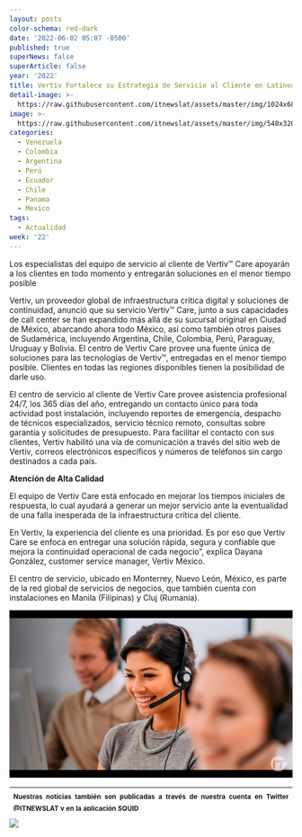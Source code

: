```yaml
---
layout: posts
color-schema: red-dark
date: '2022-06-02 05:07 -0500'
published: true
superNews: false
superArticle: false
year: '2022'
title: Vertiv Fortalece su Estrategia de Servicio al Cliente en Latinoamérica
detail-image: >-
  https://raw.githubusercontent.com/itnewslat/assets/master/img/1024x680/atencion-al-cliente-g.jpg
image: >-
  https://raw.githubusercontent.com/itnewslat/assets/master/img/540x320/atencion-al-cliente-p.jpg
categories:
  - Venezuela
  - Colombia
  - Argentina
  - Perú
  - Ecuador
  - Chile
  - Panama
  - Mexico
tags:
  - Actualidad
week: '22'
---
```

Los especialistas del equipo de servicio al cliente de Vertiv™ Care apoyarán a los clientes en todo momento y entregarán soluciones en el menor tiempo posible

Vertiv, un proveedor global de infraestructura crítica digital y soluciones de continuidad, anunció que su servicio Vertiv™ Care, junto a sus capacidades de call center se han expandido más allá de su sucursal original en Ciudad de México, abarcando ahora todo México, así como también otros países de Sudamérica, incluyendo Argentina, Chile, Colombia, Perú, Paraguay, Uruguay y Bolivia. El centro de Vertiv Care provee una fuente única de soluciones para las tecnologías de Vertiv™, entregadas en el menor tiempo posible. Clientes en todas las regiones disponibles tienen la posibilidad de darle uso.

El centro de servicio al cliente de Vertiv Care provee asistencia profesional 24/7, los 365 días del año, entregando un contacto único para toda actividad post instalación, incluyendo reportes de emergencia, despacho de técnicos especializados, servicio técnico remoto, consultas sobre garantía y solicitudes de presupuesto. Para facilitar el contacto con sus clientes, Vertiv habilitó una vía de comunicación a través del sitio web de Vertiv, correos electrónicos específicos y números de teléfonos sin cargo destinados a cada país.

**Atención de Alta Calidad**

El equipo de Vertiv Care está enfocado en mejorar los tiempos iniciales de respuesta, lo cual ayudará a generar un mejor servicio ante la eventualidad de una falla inesperada de la infraestructura crítica del cliente.

En Vertiv, la experiencia del cliente es una prioridad. Es por eso que Vertiv Care se enfoca en entregar una solución rápida, segura y confiable que mejora la continuidad operacional de cada negocio”, explica Dayana González, customer service manager, Vertiv México.

El centro de servicio, ubicado en Monterrey, Nuevo León, México, es parte de la red global de servicios de negocios, que también cuenta con instalaciones en Manila (Filipinas) y Cluj (Rumania).

![](https://raw.githubusercontent.com/itnewslat/assets/master/img/540x320/atencion-al-cliente-p.jpg)

<table style="height: 42px;" width="569">
<tbody>
<tr>
<td style="text-align: justify;"><sub><strong>Nuestras noticias también son publicadas a través de nuestra cuenta en Twitter <a href="https://twitter.com/itnewslat?lang=es">@ITNEWSLAT</a> y en la aplicación <a href="https://squidapp.co/en/">SQUID</a></strong></sub></td>
</tr>
</tbody>
</table>

<img src="https://tracker.metricool.com/c3po.jpg?hash=56f88a41e39ab42c063cc51676587a04"/>